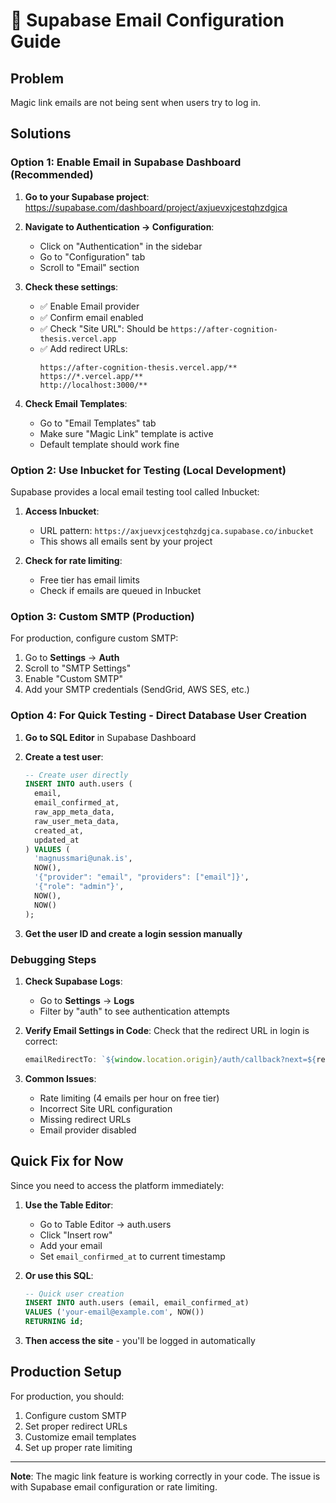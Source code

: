 # 📧 Supabase Email Configuration Guide

## Problem
Magic link emails are not being sent when users try to log in.

## Solutions

### Option 1: Enable Email in Supabase Dashboard (Recommended)

1. **Go to your Supabase project**:
   https://supabase.com/dashboard/project/axjuevxjcestqhzdgjca

2. **Navigate to Authentication → Configuration**:
   - Click on "Authentication" in the sidebar
   - Go to "Configuration" tab
   - Scroll to "Email" section

3. **Check these settings**:
   - ✅ Enable Email provider
   - ✅ Confirm email enabled
   - ✅ Check "Site URL": Should be `https://after-cognition-thesis.vercel.app`
   - ✅ Add redirect URLs:
     ```
     https://after-cognition-thesis.vercel.app/**
     https://*.vercel.app/**
     http://localhost:3000/**
     ```

4. **Check Email Templates**:
   - Go to "Email Templates" tab
   - Make sure "Magic Link" template is active
   - Default template should work fine

### Option 2: Use Inbucket for Testing (Local Development)

Supabase provides a local email testing tool called Inbucket:

1. **Access Inbucket**:
   - URL pattern: `https://axjuevxjcestqhzdgjca.supabase.co/inbucket`
   - This shows all emails sent by your project

2. **Check for rate limiting**:
   - Free tier has email limits
   - Check if emails are queued in Inbucket

### Option 3: Custom SMTP (Production)

For production, configure custom SMTP:

1. Go to **Settings** → **Auth**
2. Scroll to "SMTP Settings"
3. Enable "Custom SMTP"
4. Add your SMTP credentials (SendGrid, AWS SES, etc.)

### Option 4: For Quick Testing - Direct Database User Creation

1. **Go to SQL Editor** in Supabase Dashboard
2. **Create a test user**:
   ```sql
   -- Create user directly
   INSERT INTO auth.users (
     email,
     email_confirmed_at,
     raw_app_meta_data,
     raw_user_meta_data,
     created_at,
     updated_at
   ) VALUES (
     'magnussmari@unak.is',
     NOW(),
     '{"provider": "email", "providers": ["email"]}',
     '{"role": "admin"}',
     NOW(),
     NOW()
   );
   ```

3. **Get the user ID and create a login session manually**

### Debugging Steps

1. **Check Supabase Logs**:
   - Go to **Settings** → **Logs**
   - Filter by "auth" to see authentication attempts

2. **Verify Email Settings in Code**:
   Check that the redirect URL in login is correct:
   ```typescript
   emailRedirectTo: `${window.location.origin}/auth/callback?next=${redirectTo}`
   ```

3. **Common Issues**:
   - Rate limiting (4 emails per hour on free tier)
   - Incorrect Site URL configuration
   - Missing redirect URLs
   - Email provider disabled

## Quick Fix for Now

Since you need to access the platform immediately:

1. **Use the Table Editor**:
   - Go to Table Editor → auth.users
   - Click "Insert row"
   - Add your email
   - Set `email_confirmed_at` to current timestamp

2. **Or use this SQL**:
   ```sql
   -- Quick user creation
   INSERT INTO auth.users (email, email_confirmed_at)
   VALUES ('your-email@example.com', NOW())
   RETURNING id;
   ```

3. **Then access the site** - you'll be logged in automatically

## Production Setup

For production, you should:
1. Configure custom SMTP
2. Set proper redirect URLs
3. Customize email templates
4. Set up proper rate limiting

---

**Note**: The magic link feature is working correctly in your code. The issue is with Supabase email configuration or rate limiting.